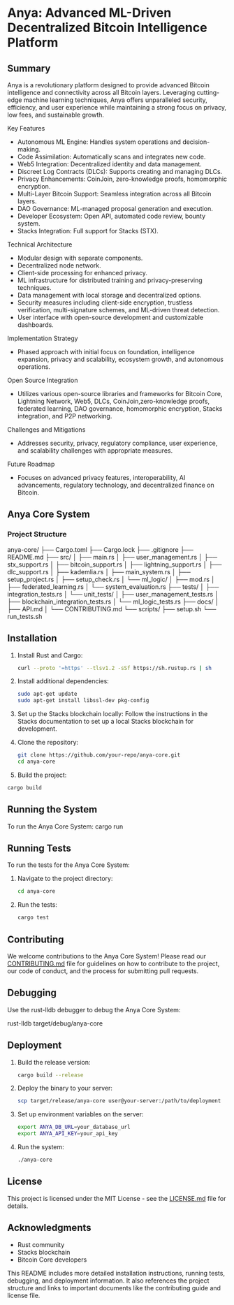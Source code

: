 # Anya: Advanced ML-Driven Decentralized Bitcoin Intelligence Platform

## Summary

Anya is a revolutionary platform designed to provide advanced Bitcoin intelligence and connectivity across all Bitcoin layers. Leveraging cutting-edge machine learning techniques, Anya offers unparalleled security, efficiency, and user experience while maintaining a strong focus on privacy, low fees, and sustainable growth.

Key Features

* Autonomous ML Engine: Handles system operations and decision-making.
* Code Assimilation: Automatically scans and integrates new code.
* Web5 Integration: Decentralized identity and data management.
* Discreet Log Contracts (DLCs): Supports creating and managing DLCs.
* Privacy Enhancements: CoinJoin, zero-knowledge proofs, homomorphic encryption.
* Multi-Layer Bitcoin Support: Seamless integration across all Bitcoin layers.
* DAO Governance: ML-managed proposal generation and execution.
* Developer Ecosystem: Open API, automated code review, bounty system.
* Stacks Integration: Full support for Stacks (STX).

Technical Architecture

* Modular design with separate components.
* Decentralized node network.
* Client-side processing for enhanced privacy.
* ML infrastructure for distributed training and privacy-preserving techniques.
* Data management with local storage and decentralized options.
* Security measures including client-side encryption, trustless verification, multi-signature schemes, and ML-driven threat detection.
* User interface with open-source development and customizable dashboards.

Implementation Strategy
* Phased approach with initial focus on foundation, intelligence expansion, privacy and scalability, ecosystem growth, and autonomous operations.

Open Source Integration
* Utilizes various open-source libraries and frameworks for Bitcoin Core, Lightning Network, Web5, DLCs, CoinJoin,zero-knowledge proofs, federated learning, DAO governance, homomorphic encryption, Stacks integration, and P2P networking.

Challenges and Mitigations
* Addresses security, privacy, regulatory compliance, user experience, and scalability challenges with appropriate measures.

Future Roadmap

* Focuses on advanced privacy features, interoperability, AI advancements, regulatory technology, and decentralized finance on Bitcoin.


## Anya Core System

### Project Structure

anya-core/
├── Cargo.toml
├── Cargo.lock
├── .gitignore
├── README.md
├── src/
│   ├── main.rs
│   ├── user_management.rs
│   ├── stx_support.rs
│   ├── bitcoin_support.rs
│   ├── lightning_support.rs
│   ├── dlc_support.rs
│   ├── kademlia.rs
│   ├── main_system.rs
│   ├── setup_project.rs
│   ├── setup_check.rs
│   └── ml_logic/
│       ├── mod.rs
│       ├── federated_learning.rs
│       └── system_evaluation.rs
├── tests/
│   ├── integration_tests.rs
│   └── unit_tests/
│       ├── user_management_tests.rs
│       ├── blockchain_integration_tests.rs
│       └── ml_logic_tests.rs
├── docs/
│   ├── API.md
│   └── CONTRIBUTING.md
└── scripts/
    ├── setup.sh
    └── run_tests.sh

## Installation

1. Install Rust and Cargo:

   ```bash
   curl --proto '=https' --tlsv1.2 -sSf https://sh.rustup.rs | sh
   ```

2. Install additional dependencies:

   ```bash
   sudo apt-get update
   sudo apt-get install libssl-dev pkg-config
   ```

3. Set up the Stacks blockchain locally:
   Follow the instructions in the Stacks documentation to set up a local Stacks blockchain for development.

4. Clone the repository:

   ```bash
   git clone https://github.com/your-repo/anya-core.git
   cd anya-core
   ```

5. Build the project:

```bash
cargo build
```

## Running the System

To run the Anya Core System: cargo run

## Running Tests

To run the tests for the Anya Core System:

1. Navigate to the project directory:

   ```bash
   cd anya-core
   ```

2. Run the tests:

   ```bash
   cargo test
   ```

## Contributing

We welcome contributions to the Anya Core System! Please read our [CONTRIBUTING.md](docs/CONTRIBUTING.md) file for guidelines on how to contribute to the project, our code of conduct, and the process for submitting pull requests.

## Debugging

Use the rust-lldb debugger to debug the Anya Core System:

rust-lldb target/debug/anya-core

## Deployment

1. Build the release version:

   ```bash
   cargo build --release
   ```

2. Deploy the binary to your server:

   ```bash
   scp target/release/anya-core user@your-server:/path/to/deployment
   ```

3. Set up environment variables on the server:

   ```bash
   export ANYA_DB_URL=your_database_url
   export ANYA_API_KEY=your_api_key
   ```

4. Run the system:

   ```bash
   ./anya-core
   ```

## License

This project is licensed under the MIT License - see the [LICENSE.md](LICENSE.md) file for details.

## Acknowledgments

* Rust community
* Stacks blockchain
* Bitcoin Core developers

This README includes more detailed installation instructions, running tests, debugging, and deployment information. It also references the project structure and links to important documents like the contributing guide and license file.
